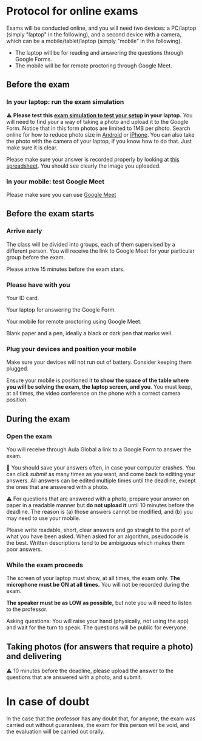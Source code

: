 # Protocol for online exams

Exams will be conducted online, and you will need two devices: a PC/laptop (simply "laptop" in the following), and a second device with a camera, which can be a mobile/tablet/laptop (simply "mobile" in the following).

* The laptop will be for reading and answering the questions through Google Forms.
* The mobile will be for remote proctoring through Google Meet.

## Before the exam

### In your laptop: run the exam simulation

:warning: **Please test this [exam simulation to test your setup](https://forms.gle/RtNYyW4xvuZYNtYT9) in your laptop.**
You will need to find your a way of taking a photo and upload it to the Google Form.
Notice that in this form photos are limited to 1MB per photo. Search online for
how to reduce photo size in [Android](https://www.google.com/search?q=android+reduce+photo+size) or [iPhone](https://www.google.com/search?q=android+reduce+photo+size).
You can also take the photo with the camera of your laptop, if you know how to do that. Just make sure it is clear.

Please make sure your answer is recorded properly by looking at [this spreadsheet](https://docs.google.com/spreadsheets/d/1LwFtLnctJqRhp1QgJ6yo4t8cMlblvYZ4MoZ_79Oxdeo/edit#). 
You should see clearly the image you uploaded. 

### In your mobile: test Google Meet

Please make sure you can use [Google Meet](https://meet.google.com/)

## Before the exam starts

### Arrive early

The class will be divided into groups, each of them supervised by a different person. You will receive the link to Google Meet for your particular group before the exam.

Please arrive 15 minutes before the exam stars.

### Please have with you

Your ID card.

Your laptop for answering the Google Form.

Your mobile for remote proctoring using Google Meet.

Blank paper and a pen, ideally a black or dark pen that marks well.

### Plug your devices and position your mobile

Make sure your devices will not run out of battery. Consider keeping them plugged.

Ensure your mobile is positioned it **to show the space of the table where you will be solving the exam, the laptop screen, and you**. You must keep, at all times, the video conference on the phone with a correct camera position.

## During the exam

### Open the exam

You will receive through Aula Global a link to a Google Form to answer the exam.

:pencil: You should save your answers often, in case your computer crashes. You can click *submit* as many times as you want, and come back to editing your answers. All answers can be edited multiple times until the deadline, except the ones that are answered with a photo.

:warning: For questions that are answered with a photo, prepare your answer on paper in a readable manner but **do not upload it** until 10 minutes before the deadline. The reason is (a) those answers cannot be modified, and (b) you may need to use your mobile.

Please write readable, short, clear answers and go straight to the point of what you have been asked. When asked for an algorithm, pseudocode is the best. Written descriptions tend to be ambiguous which makes them poor answers.

### While the exam proceeds

The screen of your laptop must show, at all times, the exam only. **The microphone must be ON at all times.** You will not be recorded during the exam.

**The speaker must be as LOW as possible,** but note you will need to listen to the professor.

Asking questions: You will raise your hand (physically, not using the app) and wait for the turn to speak. The questions will be public for everyone.

## Taking photos (for answers that require a photo) and delivering

:warning: 10 minutes before the deadline, please upload the answer to the questions that are answered with a photo, and submit.

# In case of doubt

In the case that the professor has any doubt that, for anyone, the exam was carried out without guarantees, the exam for this person will be void, and the evaluation will be carried out orally.
